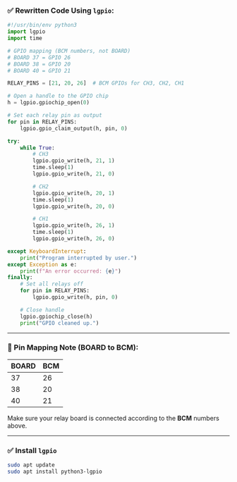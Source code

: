 ### ✅ Rewritten Code Using `lgpio`:

```python
#!/usr/bin/env python3
import lgpio
import time

# GPIO mapping (BCM numbers, not BOARD)
# BOARD 37 = GPIO 26
# BOARD 38 = GPIO 20
# BOARD 40 = GPIO 21

RELAY_PINS = [21, 20, 26]  # BCM GPIOs for CH3, CH2, CH1

# Open a handle to the GPIO chip
h = lgpio.gpiochip_open(0)

# Set each relay pin as output
for pin in RELAY_PINS:
    lgpio.gpio_claim_output(h, pin, 0)

try:
    while True:
        # CH3
        lgpio.gpio_write(h, 21, 1)
        time.sleep(1)
        lgpio.gpio_write(h, 21, 0)

        # CH2
        lgpio.gpio_write(h, 20, 1)
        time.sleep(1)
        lgpio.gpio_write(h, 20, 0)

        # CH1
        lgpio.gpio_write(h, 26, 1)
        time.sleep(1)
        lgpio.gpio_write(h, 26, 0)

except KeyboardInterrupt:
    print("Program interrupted by user.")
except Exception as e:
    print(f"An error occurred: {e}")
finally:
    # Set all relays off
    for pin in RELAY_PINS:
        lgpio.gpio_write(h, pin, 0)

    # Close handle
    lgpio.gpiochip_close(h)
    print("GPIO cleaned up.")
```

---

### 📌 Pin Mapping Note (BOARD to BCM):

| BOARD | BCM |
| ----- | --- |
| 37    | 26  |
| 38    | 20  |
| 40    | 21  |

Make sure your relay board is connected according to the **BCM** numbers above.

---

### ✅ Install `lgpio`

```bash
sudo apt update
sudo apt install python3-lgpio
```
